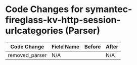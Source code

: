 # Code Changes for symantec-fireglass-kv-http-session-urlcategories (Parser)

| Code Change | Field Name | Before | After |
|-------------|------------|--------|-------|
| removed_parser | N/A |  | N/A |